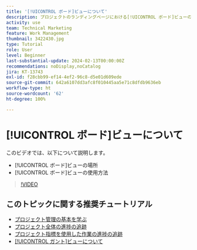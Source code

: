 ```yaml
---
title: '[!UICONTROL ボード]ビューについて'
description: プロジェクトのランディングページにおける[!UICONTROL ボード]ビューの使用方法について説明します。
activity: use
team: Technical Marketing
feature: Work Management
thumbnail: 3422430.jpg
type: Tutorial
role: User
level: Beginner
last-substantial-update: 2024-02-13T00:00:00Z
recommendations: noDisplay,noCatalog
jira: KT-13743
exl-id: f28cbb99-ef14-4ef2-96c8-d5e01d609ede
source-git-commit: 642a6107dd3afc8f010445aa5e71c8dfdb9636eb
workflow-type: ht
source-wordcount: '62'
ht-degree: 100%

---
```


# [!UICONTROL ボード]ビューについて

このビデオでは、以下について説明します。

* [!UICONTROL ボード]ビューの場所
* [!UICONTROL ボード]ビューの使用方法


>[!VIDEO](https://video.tv.adobe.com/v/3422430/?quality=12&learn=on)

## このトピックに関する推奨チュートリアル

* [プロジェクト管理の基本を学ぶ](/help/manage-work/projects/getting-started-manage-a-project.md)
* [プロジェクト全体の進捗の追跡](/help/manage-work/projects/track-overall-project-progress.md)
* [プロジェクト指標を使用した作業の進捗の追跡](/help/manage-work/projects/track-work-progress-with-project-metrics.md)
* [[!UICONTROL ガント]ビューについて](/help/manage-work/projects/understand-the-gantt-view.md)
